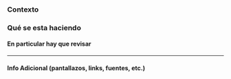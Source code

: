 ### Contexto

### Qué se esta haciendo​

#### En particular hay que revisar


-----------
#### Info Adicional (pantallazos, links, fuentes, etc.)
